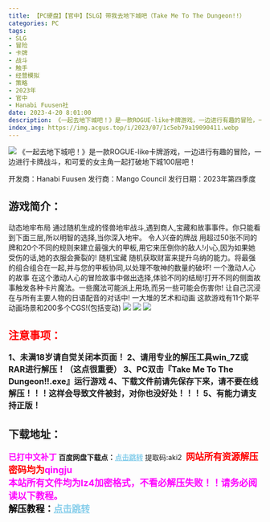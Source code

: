 ```yaml
---
title: 【PC硬盘】【官中】【SLG】带我去地下城吧（Take Me To The Dungeon!!）
categories: PC
tags:
- SLG
- 冒险
- 卡牌
- 战斗
- 触手
- 经营模拟
- 策略
- 2023年
- 官中
- Hanabi Fuusen社
date: 2023-4-20 8:01:00
description: 《一起去地下城吧！》是一款ROGUE-like卡牌游戏，一边进行有趣的冒险，一边进行卡牌战斗，和可爱的女主角一起打破地下城100层吧！
index_img: https://img.acgus.top/i/2023/07/1c5eb79a19090411.webp
---
```

![](https://img.acgus.top/i/2023/07/1c5eb79a19090411.webp)
《一起去地下城吧！》是一款ROGUE-like卡牌游戏，一边进行有趣的冒险，一边进行卡牌战斗，和可爱的女主角一起打破地下城100层吧！

开发商：Hanabi Fuusen
发行商：Mango Council
发行日期：2023年第四季度

## 游戏简介：
动态地牢布局
通过随机生成的怪兽地牢战斗,遇到商人,宝藏和故事事件。你只能看到下面三层,所以明智的选择,当你深入地牢。
令人兴奋的牌战
用超过50张不同的牌和20个不同的规则来建立最强大的甲板,用它来压倒你的敌人!小心,因为如果她受伤的话,她的衣服会撕裂的!
随机宝藏
随机获取财富来提升乌纳的能力。将最强的组合组合在一起,并与您的甲板协同,以处理不敬神的数量的破坏!
一个激动人心的故事
在这个激动人心的冒险故事中做出选择,体验不同的结局!打开不同的侧面故事触发各种卡片魔法。一些魔法可能派上用场,而另一些可能会伤害你!
让自己沉浸在与所有主要人物的日语配音的对话中!
一大堆的艺术和动画
这款游戏有11个斯平动画场景和200多个CGS!(包括变动)
![](https://img.acgus.top/i/2023/07/bfb89ff26e090435.webp)
![](https://img.acgus.top/i/2023/07/77edc14dde090432.webp)
![](https://img.acgus.top/i/2023/07/6e419724c1090429.webp)





## <font color=#FF0000 >注意事项：</font>
<font size=3><b>1、未满18岁请自觉关闭本页面！
2、请用专业的解压工具win_7Z或RAR进行解压！（这点很重要）
3、PC双击『Take Me To The Dungeon!!.exe』运行游戏
4、下载文件前请先保存下来，请不要在线解压！！！这样会导致文件被封，对你也没好处！！！
5、有能力请支持正版！</b></font>

## 下载地址：
<font color=#FF00FF size=3><b>已打中文补丁</b></font>
<b>百度网盘下载点：</b><a href="https://pan.baidu.com/s/1WwMkknZQbstlY54_dJDCgQ?pwd=aki2" style="color: #87CEEB;"><b>点击跳转</b></a> 提取码:aki2
<a style="padding: 0" href="https://post.qingju.org/AD/"><img style="max-width:100%" src="https://img.acgus.top/i/2024/07/478f689b8021d8d499ab43d21acf137a.gif" alt=""></a>
<b><font color=#FF0000 size=4>网站所有资源解压密码均为</b></font><b><font color=#FF00FF size=4>qingju</font><font color=#FF0000 ></font></b><br><b><font color=#FF00FF size=4>本站所有文件均为lz4加密格式，不看必解压失败！！请务必阅读以下教程。</b></font><br><b><font color=#000 size=4>解压教程：</b><a href="https://post.qingju.org/tutorial/000/" style="color: #87CEEB;"><b>点击跳转</b></a>
